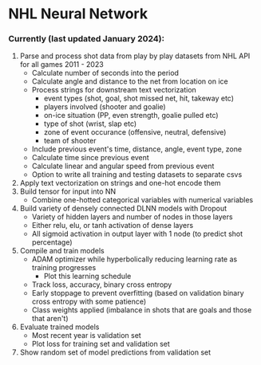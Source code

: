 # NHL Neural Network

### Currently (last updated January 2024):
1. Parse and process shot data from play by play datasets from NHL API for all games 2011 - 2023
   - Calculate number of seconds into the period
   - Calculate angle and distance to the net from location on ice
   - Process strings for downstream text vectorization
     - event types (shot, goal, shot missed net, hit, takeway etc)
     - players involved (shooter and goalie)
     - on-ice situation (PP, even strength, goalie pulled etc)
     - type of shot (wrist, slap etc)
     - zone of event occurance (offensive, neutral, defensive)
     - team of shooter
   - Include previous event's time, distance, angle, event type, zone
   - Calculate time since previous event
   - Calculate linear and angular speed from previous event
   - Option to write all training and testing datasets to separate csvs
2. Apply text vectorization on strings and one-hot encode them
3. Build tensor for input into NN
   - Combine one-hotted categorical variables with numerical variables
4. Build variety of densely connected DLNN models with Dropout
   - Variety of hidden layers and number of nodes in those layers
   - Either relu, elu, or tanh activation of dense layers
   - All sigmoid activation in output layer with 1 node (to predict shot percentage)
5. Compile and train models
   - ADAM optimizer while hyperbolically reducing learning rate as training progresses
     - Plot this learning schedule
   - Track loss, accuracy, binary cross entropy
   - Early stoppage to prevent overfitting (based on validation binary cross entropy with some patience)
   - Class weights applied (imbalance in shots that are goals and those that aren't)
6. Evaluate trained models
   - Most recent year is validation set
   - Plot loss for training set and validation set
7. Show random set of model predictions from validation set